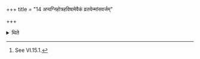 +++
title = "14 अप्यग्निहोत्रहविषामेवैकं व्रतयेन्मांसवर्जम्"

+++

<details><summary>थिते</summary>

14. (Or the consecrated sacrificer) may take as fast-food one of the substances prescribed for the Agnihotra,[^1] excluding meat.  

[^1]: See VI.15.1.
</details>
